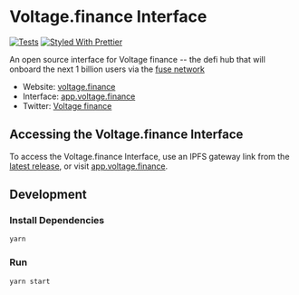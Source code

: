 # Voltage.finance Interface

[![Tests](https://github.com/voltfinance/voltage-interface/workflows/Tests/badge.svg)](https://github.com/voltfinance/voltage-interface/actions?query=workflow%3ATests)
[![Styled With Prettier](https://img.shields.io/badge/code_style-prettier-ff69b4.svg)](https://prettier.io/)

An open source interface for Voltage finance -- the defi hub that will onboard the next 1 billion users via the [fuse network](https://fuse.io)

- Website: [voltage.finance](https://voltage.finance/)
- Interface: [app.voltage.finance](https://app.voltage.finance/)
- Twitter: [Voltage finance](https://twitter.com/voltfinance)

## Accessing the Voltage.finance Interface

To access the Voltage.finance Interface, use an IPFS gateway link from the
[latest release](https://github.com/voltfinance/voltage-interface/releases/latest), 
or visit [app.voltage.finance](https://app.voltage.finance).

## Development

### Install Dependencies

```bash
yarn
```

### Run

```bash
yarn start
```
